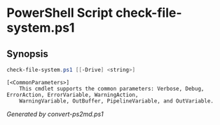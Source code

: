 # PowerShell Script check-file-system.ps1

## Synopsis
```powershell
check-file-system.ps1 [[-Drive] <string>]

```

```
[<CommonParameters>]
    This cmdlet supports the common parameters: Verbose, Debug, ErrorAction, ErrorVariable, WarningAction, 
    WarningVariable, OutBuffer, PipelineVariable, and OutVariable.
```

*Generated by convert-ps2md.ps1*
